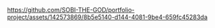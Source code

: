 https://github.com/SOBI-THE-GOD/portfolio-project/assets/142573869/8b5e5140-d144-4081-9be4-659fc45283da
